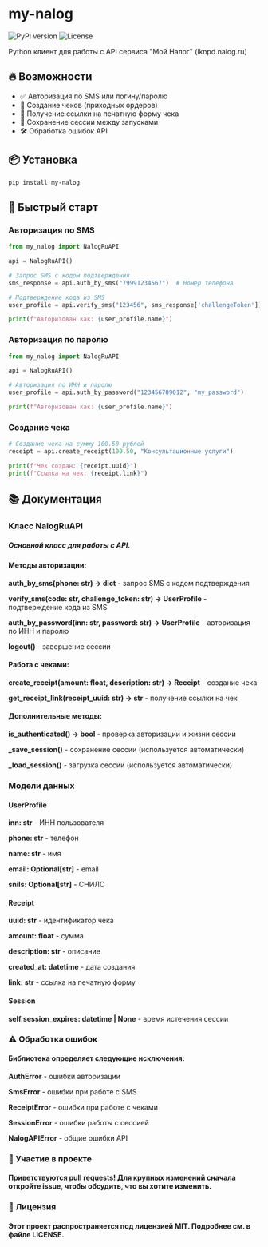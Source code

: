# my-nalog

<img src="https://img.shields.io/pypi/v/my-nalog?style=flat-square" alt="PyPI version"> 
<img src="https://img.shields.io/badge/license-MIT-green?style=flat-square" alt="License">

Python клиент для работы с API сервиса "Мой Налог" (lknpd.nalog.ru)

## 🔥 Возможности

- ✅ Авторизация по SMS или логину/паролю
- 🧾 Создание чеков (приходных ордеров)
- 🔗 Получение ссылки на печатную форму чека
- 💾 Сохранение сессии между запусками
- 🛠 Обработка ошибок API

## 📦 Установка

```bash
pip install my-nalog
```

## 🚀 Быстрый старт

### Авторизация по SMS

```python
from my_nalog import NalogRuAPI

api = NalogRuAPI()

# Запрос SMS с кодом подтверждения
sms_response = api.auth_by_sms("79991234567")  # Номер телефона

# Подтверждение кода из SMS
user_profile = api.verify_sms("123456", sms_response['challengeToken'])

print(f"Авторизован как: {user_profile.name}")
```

### Авторизация по паролю

```python
from my_nalog import NalogRuAPI

api = NalogRuAPI()

# Авторизация по ИНН и паролю
user_profile = api.auth_by_password("123456789012", "my_password")

print(f"Авторизован как: {user_profile.name}")
```

### Cоздание чека

```python
# Создание чека на сумму 100.50 рублей
receipt = api.create_receipt(100.50, "Консультационные услуги")

print(f"Чек создан: {receipt.uuid}")
print(f"Ссылка на чек: {receipt.link}")
```

## 📚 Документация

### Класс NalogRuAPI

##### Основной класс для работы с API.

#### Методы авторизации:

**auth_by_sms(phone: str) -> dict** - запрос SMS с кодом подтверждения

**verify_sms(code: str, challenge_token: str) -> UserProfile** - подтверждение кода из SMS

**auth_by_password(inn: str, password: str) -> UserProfile** - авторизация по ИНН и паролю

**logout()** - завершение сессии

#### Работа с чеками:

**create_receipt(amount: float, description: str) -> Receipt** - создание чека

**get_receipt_link(receipt_uuid: str) -> str** - получение ссылки на чек

#### Дополнительные методы:

**is_authenticated() -> bool** - проверка авторизации и жизни сессии

**_save_session()** - сохранение сессии (используется автоматически)

**_load_session()** - загрузка сессии (используется автоматически)

### Модели данных

#### UserProfile

**inn: str** - ИНН пользователя

**phone: str** - телефон

**name: str** - имя

**email: Optional[str]** - email

**snils: Optional[str]** - СНИЛС

#### Receipt

**uuid: str** - идентификатор чека

**amount: float** - сумма

**description: str** - описание

**created_at: datetime** - дата создания

**link: str** - ссылка на печатную форму

#### Session

**self.session_expires: datetime | None** - время истечения сессии

### ⚠️ Обработка ошибок

#### Библиотека определяет следующие исключения:

**AuthError** - ошибки авторизации

**SmsError** - ошибки при работе с SMS

**ReceiptError** - ошибки при работе с чеками

**SessionError** - ошибки работы с сессией

**NalogAPIError** - общие ошибки API

### 🤝 Участие в проекте
#### Приветствуются pull requests! Для крупных изменений сначала откройте issue, чтобы обсудить, что вы хотите изменить.

### 📜 Лицензия
#### Этот проект распространяется под лицензией MIT. Подробнее см. в файле LICENSE.
